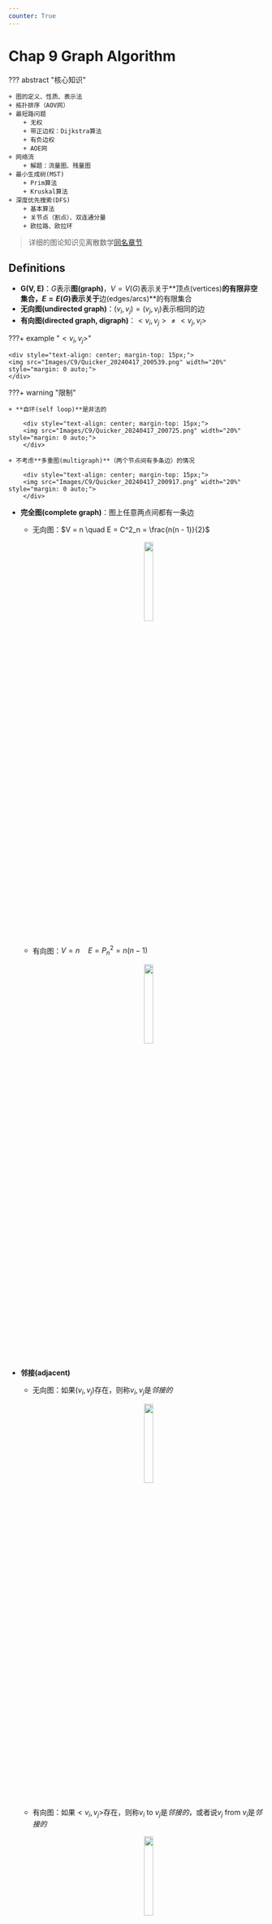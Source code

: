 ```yaml
---
counter: True
---
```


# Chap 9 Graph Algorithm

??? abstract "核心知识"

	+ 图的定义、性质、表示法
	+ 拓扑排序（AOV网）
	+ 最短路问题
		+ 无权
		+ 带正边权：Dijkstra算法
		+ 有负边权
		+ AOE网
	+ 网络流
		+ 解题：流量图、残量图
	+ 最小生成树(MST)
		+ Prim算法
		+ Kruskal算法
	+ 深度优先搜索(DFS)
		+ 基本算法
		+ 关节点（割点）、双连通分量
		+ 欧拉路、欧拉环

>详细的图论知识见离散数学[同名章节](../../math/dm/10.md)

## Definitions

+ **G(V, E)**：$G$表示**图(graph)**，$V = V(G)$表示关于**顶点(vertices)**的有限非空集合，$E = E(G)$表示关于**边(edges/arcs)**的有限集合
+ **无向图(undirected graph)**：$(v_i, v_j) = (v_j, v_i)$表示相同的边
+ **有向图(directed graph, digraph)**：$<v_i, v_j> \ne <v_j, v_i>$

???+ example "$<v_i, v_j>$"

	<div style="text-align: center; margin-top: 15px;">
	<img src="Images/C9/Quicker_20240417_200539.png" width="20%" style="margin: 0 auto;">
	</div>

???+ warning "限制"

	+ **自环(self loop)**是非法的

		<div style="text-align: center; margin-top: 15px;">
		<img src="Images/C9/Quicker_20240417_200725.png" width="20%" style="margin: 0 auto;">
		</div>

	+ 不考虑**多重图(multigraph)**（两个节点间有多条边）的情况

		<div style="text-align: center; margin-top: 15px;">
		<img src="Images/C9/Quicker_20240417_200917.png" width="20%" style="margin: 0 auto;">
		</div>

+ **完全图(complete graph)**：图上任意两点间都有一条边

	+ 无向图：$V = n \quad E = C^2_n = \frac{n(n - 1)}{2}$

		<div style="text-align: center; margin-top: 15px;">
		<img src="Images/C9/Quicker_20240417_201101.png" width="20%" style="margin: 0 auto;">
		</div>

	+ 有向图：$V = n \quad E = P^2_n = n(n - 1)$

		<div style="text-align: center; margin-top: 15px;">
		<img src="Images/C9/Quicker_20240417_201159.png" width="20%" style="margin: 0 auto;">
		</div>	
		
+ **邻接(adjacent)**

	+ 无向图：如果$(v_i, v_j)$存在，则称$v_i, v_j$是*邻接的*

		<div style="text-align: center; margin-top: 15px;">
		<img src="Images/C9/Quicker_20240417_201534.png" width="20%" style="margin: 0 auto;">
		</div>	

	+ 有向图：如果$<v_i, v_j>$存在，则称$v_i$ to $v_j$是*邻接的*，或者说$v_j$ from $v_i$是*邻接的*

		<div style="text-align: center; margin-top: 15px;">
		<img src="Images/C9/Quicker_20240417_201543.png" width="20%" style="margin: 0 auto;">
		</div>

+ **子图(subgraph)**$G' \subset G$，$V(G') \subseteq V(G)$ 且 $E(G') \subseteq E(G)$
+ 从$v_p$到$v_q$的**路径(path)**($\subset G$)：$\{v_p, v_{i1}, v_{i2}, \dots, v_{in}, v_q\}$，满足$(v_p, v_{i1}), (v_{i1}, v_{i2}), \dots, (v_{in}, v_q)$或者$<v_p, v_{i1}>, <v_{i1}, v_{i2}>, \dots, <v_{in}, v_q> \subset E(G)$
+ 路径的**长度(length)**：路径上边的条数
+ **简单路径(simple path)**：对于上述路径，$v_{i1}, v_{i2}, \dots, v_{in}$是不同的(不会多次经过同一顶点)
+ **环(cycle)**：对于一条简单路径，起点与终点相同，即$v_p = v_q$
+ **连通(connected)**
	+ 无向图：
		+ 对于两个顶点$v_i, v_j$而言，如果它们之间存在一条路径，则称它们是*连通的*
		+ 对于整张无向图$G$而言，如果图内任意两点之间相互连通，则称整张图是*连通的*
		>对于$n$个顶点的无向图，最少需要$n - 1$条边来实现整张图的连通
		+ 无向图$G$的**(连通)分量(component)**：极大连通子图（一张图中可能有多个连通分量）
		+ **树**是连通且无环(acyclic)的图

	+ 有向图：
		+ **有向无环图(directed acyclic graph, DAG)**
		+ **强连通(strongly connected)**有向图$G$：对于$V(G)$中的每对顶点$v_i, v_j$，存在从$v_i$到$v_j$**以及**从$v_j$到$v_i$的有向路径
		+ **弱连通(weakly connected)**有向图：在不考虑方向的情况下(即无向图)，整张图是连通的(即对于$V(G)$中的每对顶点$v_i, v_j$，存在从$v_i$到$v_j$**或**从$v_j$到$v_i$的有向路径)
		>对于$n$个顶点的*弱连通有向图*，最少需要$n - 1$条边来实现整张图的连通

		+ **强连通分量(strongly connected component)**：极大强连通子图
		+ **弱连通分量(weakly connected component)**：极大弱连通子图

+ **度(degree)**：$\mathrm{degree}(v)$，与顶点v相连的边数

	对于一个有向图$G$而言，度分为**入度(in-degree)**和**出度(out-degree)**，例如：

	<div style="text-align: center; margin-top: 15px;">
	<img src="Images/C9/Quicker_20240417_203628.png" width="80%" style="margin: 0 auto;">
	</div>

	假如$G$有$v$个顶点和$e$条边，那么$e = \dfrac{\sum\limits_{i = 0}^{n - 1}d_i}{2}$，其中$d_i = \text{degree}(v_i)$（[握手定理](../../math/dm/10.md#basic-terminology)）
	
	对于有向图而言，所有顶点入度之和 = 所有顶点出度之和

### Representation of Graph

法一：**邻接矩阵(adjacency matrix)**

对于一张具有$n(n \ge 1)$个节点的图$G(V, E)$，定义邻接矩阵$adj\_mat [i] [j]$为

$$
adj\_mat[i][j] = \begin{cases}1 & \text{if } (v_i, v_j) \text{ or } <v_i, v_j> \in E(G) \\ 0 & \text{otherwise}\end{cases}
$$

所以也就有：

$$
\text{degree}(i) = \begin{cases}\sum\limits_{j = 0}^{n - 1} adj\_mat[i][j] & \text{if G is undirected} \\ \sum\limits_{j = 0}^{n - 1} adj\_mat[i][j] + \sum\limits_{j = 0}^{n - 1}adj\_mat[j][i] & \text{if G is directed} \end{cases}
$$

不难看出，如果$G$是无向的，则该邻接矩阵是对称的，因此浪费了一半的空间和时间（复杂度：$\Theta(|V|^2)$），但是用在**稠密(dense)图**($|E| = \Theta(|V|^2)$)中是比较合适的。

改进措施：通过将**下三角矩阵**存入一维数组中，节省了一半的空间

$adj\_mat[n(n+1)/2] = \{a_{11}, a_{21}, \dots, a_{n1}, \dots, a_{nn}\}$，其中$a_{ij}$的索引为$\dfrac{i(i-1)}{2} + j$

---
法二：**邻接表(adjacency lists)**

???+ example "例子"

	如何存储这张图？

	<div style="text-align: center; margin-top: 15px;">
	<img src="Images/C9/Quicker_20240417_205817.png" width="40%" style="margin: 0 auto;">
	</div>

	=== "邻接矩阵"

		$$adj\_mat = \begin{bmatrix}0 & 1 & 0 \\ 1 & 0 & 1 \\ 0 & 0 & 0\end{bmatrix}$$

	=== "邻接表"

		<div style="text-align: center; margin-top: 15px;">
		<img src="Images/C9/Quicker_20240417_210032.png" width="40%" style="margin: 0 auto;">
		</div>

		>注：节点的顺序并不重要

对于无向图$G$，邻接表的空间$S = n$个头 + $2e$个节点 = $(n + 2e)$个指针 + $2e$个整型

时间复杂度$T = E(G) = O(|V| + |E|)$，适用于**稀疏(sparse)图**($|E| < \Theta(|V|^2)$)中

>注：事实上，邻接表可以胜任各种图的存储

!!! note "如何计算某个顶点的度"

	=== "无向图"

		Degree(i) = graph[i]中节点的个数

	=== "有向图"

		我们需要找到in-degree(i)

		+ 法1：“逆转”邻接链表

			<div style="text-align: center; margin-top: 15px;">
			<img src="Images/C9/Quicker_20240417_210654.png" width="40%" style="margin: 0 auto;">
			</div>

		+ 法2：用[**多链表(multilist)**](3.md#multilists)表示邻接矩阵$adj\_mat[i][j]$

			<div style="text-align: center; margin-top: 15px;">
			<img src="Images/C9/Quicker_20240417_210838.png" width="40%" style="margin: 0 auto;">
			</div>

		众所周知，多链表实现相当复杂，因此更推荐法1

	???+ info "补充"

		有时顶点的值不一定是整数，也有可能是字符串，这时需要维护一张从字符串映射到整数索引的表格，在图中用索引代替字符串

---
法三：邻接多重表(adjacency multilist)
>注：这个不作要求，了解即可

在之前的邻接表里，对于每条边$(v_i, v_j)$，我们会有两个节点：

<div style="text-align: center; margin-top: 15px;">
<img src="Images/C9/Quicker_20240417_211329.png" width="40%" style="margin: 0 auto;">
</div>

通过改进，将这两个节点结合到一起：

<div style="text-align: center; margin-top: 15px;">
<img src="Images/C9/Quicker_20240417_211529.png" width="40%" style="margin: 0 auto;">
</div>

于是就有如下表示方法(mark表示某一条边)：

<div style="text-align: center; margin-top: 15px;">
<img src="Images/C9/Quicker_20240417_211427.png" width="20%" style="margin: 0 auto;">
</div>

最终效果：

<div style="text-align: center; margin-top: 15px;">
<img src="Images/C9/Quicker_20240417_211622.png" width="50%" style="margin: 0 auto;">
</div>

观察发现，在没有考虑mark存储的情况下，这种表示法的占用空间与邻接表完全一样。虽然它的空间复杂度略微高了点，但是在某些情况下(比如检验某条边后还要检验下一条边)比较有利。

---
有时，我们会遇到**带权边(weighted edges)**的情况，处理方式如下：

+ 邻接矩阵：$adj\_mat[i][j] = \text{weight}$
+ 邻接表/邻接多重表：为每个节点添加权重的字段

## Topological Sort

**AOV网(activity on vertex network)**：对于有向图$G$，$V(G)$表示活动，$E(G)$表示位次关系

:chestnut:（C1是C3的前置活动）

<div style="text-align: center; margin-top: 15px;">
<img src="Images/C9/Quicker_20240417_212653.png" width="20%" style="margin: 0 auto;">
</div>

+ 如果从$i$到$j$有一条路径，则称$i$是$j$的**前任(predecessor)**
+ 如果$<i, j> \in E(G)$，则称$i$是$j$的**直接前任(immediate predecessor)**。称$j$是$i$的 **(直接)后任((immediate) successor)**

可行的AOV网必须是一个**有向无环图(DAG)**

>补充阅读：[AOE网](https://oi-wiki.org/graph/topo/)

**偏序(partial order)**是一种具有以下性质的关系

+ **反自反性(irreflexive)**(不存在$i \rightarrow i$)
+ **反对称性(anti-symmetric)**($(i \rightarrow j) \wedge (j \rightarrow i) \Rightarrow i = j$)
+ **传递性**($i \rightarrow j, j \rightarrow k \Rightarrow i \rightarrow k$)

!!! info "说明"

	+ 这里的偏序指的是**严格偏序**，因此和离散数学定义的[偏序](../../math/dm/9.md#partial-orderings)略有区别
	+ 如果具有自反性，就会出现要做一件事$i$之前要完成$i$的怪圈，因此❌

---
**拓扑序(topological order)**是一张图的顶点的线性顺序，满足：对于任意两个顶点$i, j$，如果$i$是$j$的前任，则在线性顺序中$i$要出现在$j$之前

注：

+ 拓扑序不一定是唯一的
+ 如果拓扑序中一个顶点出现在另一个顶点的前面，它们之间不一定存在路径
+ 可以用拓扑序检验有向图是否存在环

??? code "代码实现"

	``` c
	// version 1
	void Topsort(Graph G)
	{
		int Counter;
		Vertex V, W;
		for (Counter = 0; Counter < NumVertex; Counter++)
		{
			V = FindNewVertexOfDegreeZero(); // O(|V|)
			if (V == NotAVertex)
			{
				Error("Graph has a cycle");
				break;
			}
			TopNum[V] = Counter; // or output V
			for (each W adjacent from V)
				indegreep[W]--;
		}
	}
	```

+ `FindNewVertexOfDegreeZero()`：扫描`Indegree[]`数组，找到入度为0且未赋予拓扑序的顶点，如果没有找到顶点，那么表明图中出现了环
+ 每处理完一个顶点V后，就需要让从V出发与V邻接的顶点的入度-1，相当于在图上移除了顶点V以及它的所有出边
+ 时间复杂度：$T = O(|V|^2)$ 👎

---
改进方法：将所有**未赋予拓扑序的、度为0的顶点**放入特殊的盒子(比如**队列**或**堆栈**)里

??? play "动画演示"

	<div style="text-align: center; margin-top: 15px;">
	<img src="Images/C9/11.gif" width="30%" style="margin: 0 auto;">
	</div>

??? code "代码实现"	

	``` c
	// version 2, using queue ADT
	void Topsort(Graph G)
	{
		Queue Q;
		int Counter = 0;
		Vertex V, W;
		
		Q = CreateQueue(NumVertex); 
		for (each vertex V)
			if (indegree[V] == 0) 
				Enqueue(V, Q);
		while (!isEmpty(Q))
		{
			V = Dequeue(Q);
			TopNum[V] = ++Counter;  // assign next
			for (each W adjacent from V)
				if (--indegree[W] == 0)
					Enqueue(W, Q);
		} // end-while
		if (Counter != NumVertex)
			Error("Graph has a cycle")
		DisposeQueue(Q); // free memery
	}
	```

时间复杂度：$O(|E| + |V|)$

??? example "例题"

	=== "问题"

		<div style="text-align: center; margin-top: 15px;">
		<img src="Images/C9/Quicker_20240417_214857.png" width="80%" style="margin: 0 auto;">
		</div>

	=== "答案"

		<div style="text-align: center; margin-top: 15px;">
		<img src="Images/C9/Quicker_20240417_214925.png" width="80%" style="margin: 0 auto;">
		</div>

## Shortest Path Algorithms

给定一张有向图$G(V, E)$，以及成本函数$c(e)$，$e \in E(G)$，从**源(source)**到**目的地(destination)**的路径$P$的长度(length)为$\sum\limits_{e_i \subset P}c(e_i)$（也称为**带权路径长度(weighted path length)**）

### Single-Source Shortest-Path Problem

!!! question "问题"

	给定一张权重图$G(V, E)$，以及一个可区分的顶点$s$，寻找从$s$到$G$中所有其他顶点的最短权重路径

:chestnut:：

<div style="text-align: center; margin-top: 15px;">
<img src="Images/C9/Quicker_20240424_131818.png" width="70%" style="margin: 0 auto;">
</div>

+ 右图存在负的边，这样最短路的长度可以是无穷小。因此在这种情况下，最短路是未定义的，因为陷入了死循环。这种循环被称为**负值环(negative-cost cycle)**
+ 从$s$到$s$的最短路径被定义为0
+ 现在，还没有一种最短路算法的速度快于找到从$s$到所有顶点的路径的算法

#### Unweighted Shortest Paths

在这种情况下，所有边的权重 = 1

<div style="text-align: center; margin-top: 15px;">
<img src="Images/C9/Quicker_20240424_132143.png" width="60%" style="margin: 0 auto;">
</div>

如图所示，为了找到从$v_3$出发到其他顶点的所有最短路径：

+ 先找到与$v_3$邻接的顶点，记从$v_3$到这些顶点的最短路径为1
+ 然后再从这些顶点出发，找到与它们邻接的顶点。如果新找到的顶点还没有相应的最短路径，那就记这些顶点的最短路径为2
+ 重复步骤2，直至所有顶点的最短路径都已找到

这种方法被称为**宽度优先搜索(breadth-first search, BFS)**：该方法一层层地处理顶点：最近的顶点最先处理，最远的顶点最后处理。这和树中的[层序遍历](4.md#tree-traversals)类似

!!! note "实现"

	+ `Table[i].Dist` ::= 从$s$到$v_i$的距离 $= \begin{cases}\infty & \text{if } v_i \ne s \\ 0 & \text{if } v_i = s\end{cases}$

	+ `Table[i].Known` ::= $\begin{cases}1 \quad \text{if } v_i \text{ is checked} \\ 0 \quad \text{if not}\end{cases}$

	>+ 其实没有必要设这个字段(因为`Table[i].Dist`同时具备**标记**功能)，写在这里只是提醒一下要做一下标记
	>+ 在初始化中，所有顶点的`Table[i].Known = 0`，包括起始顶点，因为没有任何顶点被处理过

	+ `Table[i].Path` ::= 记录路径上$v_i$的前一个顶点，以便打印整条路径

??? code "代码实现"

	``` c
	// version 1
	void Unweighted(Table T)
	{
		int CurrDist;
		Vertex V, W;
		for(CurrDist = 0; CurrDist < NumVertex; CurrDist++)
		{
			for (each vertex V)
				if (!T[V].Known && T[V].Dist == CurrDist)
				{
					T[V].Known = true;
					for (each W adjacent to V)
						if (T[W].Dist == infinity)
						{
							T[W].Dist = CurrDist + 1;
							T[W].Path = V;  // (*)
						}// end-if Dist == Infinity
				} // end-if !Known &&Dist == CurrDist
		} // end-for CurrDist
	}
	```

这个算法显然没什么效率，因为外层循环要循环`NumVertex - 1`次才结束，即使所有的顶点早就处理过了。虽然可以增加一个额外的判断提前结束循环，但这并没有影响最坏情况的运行时间，比如：

<div style="text-align: center; margin-top: 15px;">
<img src="Images/C9/Quicker_20240424_134237.png" width="70%" style="margin: 0 auto;">
</div>

起始点为$v_9$，第一次循环要找`CurrDist == 0`的顶点(即$v_9$)。我们一般会按照节点下标的递增顺序查找，则要找到$v_9$需要从头遍历到尾；而且不难看出，每次循环均会从头遍历到尾(越来越靠前)

时间复杂度$T = O(|V|^2)$👎

---
可以发现，如果顶点$V$未被标记，但$d_v \ne \infty$，那么$d_v = CurrDist$ 或 $d_v = CurrDist + 1$，因此没有必要像上面那个算法一样扫描整个表来找到合适的顶点。

??? info "改进思路"

	用两个箱子，一个箱子放未标记的且$d_v = CurrDist$的顶点，另一个箱子放未标记的且$d_v = CurrDist + 1$的顶点。那么，原来扫描整张表的操作可以变成：从第1个箱子找任一顶点$V$，等到(\*)那行代码执行完后，将$W$放入第2个箱子。等到外层`for`循环一轮结束后，第1个箱子为空，将第2个箱子的顶点转移到第1个箱子，进行下一轮循环。

事实上，我们只需要一个**队列**就能完成上述改进思路：
>这里不用`Known`字段是因为`Dequeue`就代表顶点已经被处理过了，不会再回到队列里

??? code "代码实现"

	``` c
	// version 2
	void Unweighted(Table T)
	{
		// T is initialized with the source vertex S given
		Queue Q;
		Vertex V, W;
		Q = CreateQueue(NumVertex);
		MakeEmpty(Q);
		Enqueue(S, Q); // Enqueue the source vertex
		while (!IsEmpty(Q))
		{
			V = Dequeue(Q);
			T[V].Known = true;  // not really necessary
			for (each W adjacent to V)
				if (T[W].Dist == Infinity)
				{
					T[W].Dist = T[V].Dist + 1;
					T[W].Path = V;
					Enqueue(W, Q);
				} // end-if Dist == Infinity
		} // end-while
		DisposeQueue(Q); // free memory
	}
	```

>可以看到，这和拓扑排序的算法很像

???+ play "动画演示"

	<div style="text-align: center; margin-top: 15px;">
	<img src="Images/C9/6.gif" width="30%" style="margin: 0 auto;">
	</div>

#### Dijkstra's Algorithm(for weighted shortest paths)

!!! note "Dijkstra算法的思路"

	令$S =$ {$s$和已找到最短路径的顶点$v_i$的集合}。对于$\forall u \notin S$，定义`distance[u]` = 路径$\{s \rightarrow (v_i \in S) \rightarrow u\}$的最小长度

	+ Dijkstra算法按阶段执行，在每个阶段中，挑选一个顶点$v$，保证它是所有**未被标记**的顶点中路径长度$d_v$**最短**的那个顶点（如果有多个最短路径长度，则任意挑选顶点）
	+ 对于从顶点$v$出发的邻接顶点$w$，$d_w = \min(d_w, d_v + c_{v, w})$
	+ 标记顶点$v$，即令$v \in S$
	+ 然后对于剩余未被标记的顶点，重复上述操作，直至所有顶点均被标记

	不难发现，这是一种**贪心算法**

??? code "预备工作"

	``` c
	// Declarations for Dijkstra's algorithm
	typedef int Vertex

	struct TableEntry
	{
		List Header; // Adjacency list
		int Known;
		DistType Dist;
		Vertex Path;
	};

	// Vertices are numbered from 0
	#define NotAVerTex (-1)
	typedef struct TableEntry Table[NumVertex];

	// Initialization
	void InitTable(Vertex Start, Graph G, Table T)
	{
		int i;

		ReadGraph(G, T);
		for (i = 0; i < NumVertex; i++)
		{
			T[i].Known = False;
			T[i].Dist = Infinity;
			T[i].Path = NotAVerTex;
		}
		T[Start].dist = 0;
	}

	// Print shortest path to V after Dijkstra has run
	// Assume that the path exists
	void PrintPath(Vertex V, Table T)
	{
		if(T[V].Path != NotAVertex)
		{
			PrintPath(T[V].Path, T);
			printf(" to");
		}
		printf("%v", V) // %v is pseudocode
	}
	```

??? code "代码实现"

	``` c
	void Dijkstra(Table T)
	{
		Vertex V, W;
		for(;;)  // O(|V|)
		{
			V = smallest unknown distance vertex;
			if (V == NotAVertex)
				break;
			T[V].Known = true;
			for (each W adjacent to V)
				if (!T[W].Known)
					if(T[V].Dist + Cvw < T[W].Dist) // 这步操作称为“松弛”
					{
						Decrease(T[W].Dist to T[V].Dist + Cvw); 
						T[W].Path = V;
					} // end-if update W
		} // end-for(;;)
	} // now work for edge with negative cost
	```

???+ play "动画演示"

	<div style="text-align: center; margin-top: 15px;">
	<img src="Images/C9/7.gif" width="30%" style="margin: 0 auto;">
	</div>

Dijkstra算法的运行时间取决于我们<u>如何寻找距离最短且未被标记的顶点</u>

!!! note "方法"

	=== "方法1"

		+ 仅仅简单扫描一遍整张表来找到$d_v$最小的顶点$v \rightarrow O(|V|)$；而且外层循环遍历所有顶点，因此时间复杂度为$O(|V|^2)$
		+ 每条边最多会更新一次，时间复杂度为$O(|E|)$，而且与顶点的遍历是*独立*的
		+ 因此$T = O(|V|^2 + |E|)$，适用于*稠密图*（此时复杂度相当于线性复杂度）

	=== "方法2"

		将距离保存在**堆**里，调用`DeleteMin`来找到未标记的最小顶点，并且之后不去管它。
		
		那么如何实现算法中的`Decrease(T[W].Dist to T[V].Dist + Cvw);`呢？
		
		=== "法1"
		
			`DecreaseKey()` $\rightarrow O(\log |V|)$，因此$T = O(|V|\log |V| + |E| \log |V|) = O(|E|\log |V|)$，适用于*稀疏图*
			
			但是，因为堆不能有效支持`Find`操作，当$d_i$的值发生改变时，它的位置需要维护和更新，用二叉堆实现起来有些麻烦。
			
			>如果用到[**配对堆(pairing heap)**](https://oi-wiki.org/ds/pairing-heap/)，情况就会改善，这种改进不做要求


		=== "法2"
		
			将更新后的$d_w$插入堆中，这样的话堆内就会出现多个表示同一顶点的距离。因此在`V = smallest unknown distance vertex;`这一句中，要重复使用`DeleteMin`，直到未标记的点出现(标记过的点就扔掉不用)。虽然这种方法会扩大堆的规模($O(|E|)$)，但是因为$|E| \le |V|^2$。所以$\log |E| \le 2\log |V|$，因此$T = O(|E| \log |V|)$。但它占用空间大于法1需要$|E|$次`DeleteMin`操作，因此在实际运行中可能会变慢。

			>其他改进方法：[斐波那契堆(Fibonacci heap)](https://zh.wikipedia.org/wiki/%E6%96%90%E6%B3%A2%E9%82%A3%E5%A5%91%E5%A0%86)

??? code "具体实现"

	``` c
	void Dijkstra(VType s, Table T, int n)   // Finding all the shortest paths  
	{
		VType V, W;           // V: the current vertex; W: the vertex adjacent to V
		Heap H;               // A heap maintaining the shortest unknown vertex
		Vertex cur, tmp;      // cur: obtaining the information of all adjacent vertice regarding V; tmp: containing new previous vertex adjacent to W
		int len, cnt = n;     // len: the distance of T[V].dist + the distance between V and W; cnt: used to terminate the loop

		H = InitHeap(n, s);   // Initialization of the heap

		while (cnt > 0)
		{
			V = DeleteMin(H); // Obtaining the shortest unknown vertex
			T[V].Known = 1;   // Marking it
			cnt--;
			cur = G[V];       // Getting all adjacent successors
			while (cur != NULL)  // Traversing all successors
			{
				W = cur->vertex;  // The current successor
				if (!T[W].Known)  // If W isn't marked, then try to update it
				{
					len = T[V].Dist + cur->length;   // New distance
					if (len < T[W].Dist)  // If the new distance is shorter than the previous one, then update it
					{
						T[W].Dist = len;
						if (pos[W] == 0)  // If W hasn't been in the heap, then insert it into the heap
							Insert(W, len, H);
						else  // If W is in the heap, then update the distance of W and update the whole heap
							DecreaseKey(pos[W], len, H);

						T[W].Path = NULL;    // Clearing out all previous vertice, because we find the new optimal one
						tmp = (Vertex)malloc(sizeof(struct node));    // Insert the new one into the T[W].Path
						tmp->vertex = V;
						tmp->next = T[W].Path;
						T[W].Path = tmp;
					}
					else if (len == T[W].Dist)  // If the new distance is equal to the old one, then just involve the new solution
					{        
						tmp = (Vertex)malloc(sizeof(struct node));    // The same operations 
						tmp->vertex = V;
						tmp->next = T[W].Path;
						T[W].Path = tmp;    
					}
				}
				cur = cur->next;     // Finding the next one
			}
		}
	}
	```

#### Graphs with Negative Edge Costs

如果出现负的边成本，那么我们就不能在使用`Known`字段标记是否已经处理过某个顶点，因为有可能在第一次处理该顶点之后，又发现更小的路径长度(因为负的边)，需要重复处理某个顶点

???+ info "一种尝试❌"

	给所有边<u>加上一个相同的正常数</u>，使得所有边的成本为正数

	分析：这样做的话，原本包含边数较多的路径，它的成本增长就明显多于边数较少的路径，这就有可能改变最短路径的取法。

	>然而，若所有边的权重都<u>乘上一个相同的正常数</u>，这不影响最短路的结果

我们用“无权重最短路算法 + Dijkstra算法”来解决这一问题：

??? code "代码实现"

	``` c
	void WeightedNegative(Table T)
	{
		Queue Q;
		Vertex V, W;
		Q = CreateQueue(NumVertex);
		MakeEmpty(Q);
		Enqueue(S, Q); // Enqueue the source vertex
		while (!IsEmpty(Q)) // each vertex can dequeue at most |V| times
		{
			V = Dequeue(Q);
			for (each W adjacent to V)
				if (T[V].Dist + Cvw < T[W].Dist) // no longer once per edge
				{
					T[W].Dist = T[V].Dist + Cvw;
					T[W].Path = V;
					if (W is not already in Q)
						Enqueue(W, Q);
				} // end-if update
		} // end-while
		DisposeQueue(Q); // free memory
	} // negative-cost cycle will cause indefinite loop
	```

+ 时间复杂度：$O(|E| \cdot |V|)$
+ 如果出现[**负值环**](#single-source-shortest-path-problem)，该算法将会陷入无限循环。因此，记录每个顶点的出队次数，发现有顶点出队次数多于$|V|$次时，就终止程序，这样可以避免这一问题

#### Acyclic Graphs

如果图是*无环(acyclic)*，我们可以按照拓扑序选择顶点，因为当选择某个顶点后，它的距离不可能因为它前面顶点的入边而减少，这样只需执行一趟算法即可。

时间复杂度$T = O(|E| + |V|)$，不需要优先队列

---
应用：**关键路径分析(critical path analysis)**

+ AOV网：每个顶点表示一个活动，且包括需要完成该活动的时间。边(v, w)表示w完成之前，v必须完成

<div style="text-align: center; margin-top: 15px;">
<img src="Images/C9/Quicker_20240508_152235.png" width="70%" style="margin: 0 auto;">
</div>

+ **AOE网(activity on edges networks)**

	<div style="text-align: center; margin-top: 15px;">
	<img src="Images/C9/Quicker_20240508_152702.png" width="70%" style="margin: 0 auto;">
	</div>

	表示方法：

	<div style="text-align: center; margin-top: 15px;">
	<img src="Images/C9/Quicker_20240508_140200.png" width="70%" style="margin: 0 auto;">
	</div>

	>注：必要时需要添加dummy edges和dummy nodes，避免错误或缺少的依赖关系产生

<div style="text-align: center; margin-top: 15px;">
<img src="Images/C9/Quicker_20240508_140331.png" width="50%" style="margin: 0 auto;">
</div>

+ $EC[j]$：节点$v_j$**最早**的完成时间
+ $LC[j]$：节点$v_j$**最晚**的完成时间

🌰

<div style="text-align: center; margin-top: 15px;">
<img src="Images/C9/Quicker_20240508_140626.png" width="80%" style="margin: 0 auto;">
</div>

>注：蓝字表示EC，红字表示LC，绿字表示*空闲时间*(后面会讲到)

+ 计算EC：找到第一个事件到最后一个事件之间*最长*的路

	>注： 图如果是有环的，因为**正成本环(positive-cost cycles)**的存在，这种算法无法实现。然而这里已经规定是无环图，所以无需担心

	从起点$v_0$开始，对于任意的$a_i = <v, w>$，我们有

	$$
	EC[0] = 0 \quad EC[w] = \max\limits_{(v,w) \in E} \{EC[v] + C_{v, w}\}
	$$

	>按**拓扑序**计算

+ 计算LC：从终点$v_8$开始，对于任意的$a_i = <v, w>$，我们有

	$$
	LC[8] = EC[8] \quad LC[v] = \min\limits_{(v,w) \in E} \{LC[v] - C_{v, w}\}
	$$

	>按**逆向拓扑序**计算

+ $<v, w>$的**空闲时间(slack time)** = $LC[w] - EC[v] - C_{v, w}$
+ **关键活动(critical activity)**：空闲时间为0的活动
+ **关键路径(critical path)**：所有边的空闲时间均为0的路径

### All-pairs Shortest Path Problem

对图中任意一对顶点$v_i, v_j(i \ne j)$，要求它们的最短路径，有以下方法：

+ 使用$|V|$次**单源算法**(比如Dijkstra)，时间复杂度$T = O(|V|^3)$，在*稀疏图*中运行较快
+ 用Chap 10给出的算法，时间复杂度$T = O(|V|^3)$，在*稠密图*中运行较快，这里就略过了<span class="heimu">我也不知道是什么算法(doge)</span>

## Network Flow Problems

考虑下面的管道网络：

<div style="text-align: center; margin-top: 15px;">
<img src="Images/C9/Quicker_20240508_142217.png" width="30%" style="margin: 0 auto;">
</div>

+ 这是一个有向图$G(V, E)$，每条边的**容量(capacity)**为$c_{v, w}$，经过该边的**流量(flow)**不得超过它的容量
+ 我们称起点s为**源点(source)**，终点t为**汇点(sink)**
+ 对于所有顶点$v \notin \{s, t\}$，总流入 = 总流出，即$\text{Total coming in}(v) \equiv \text{Total going out}(v)$，也就是说顶点**不具备存储的能力**

🎯：确定从s到t的**最大流(maximum-flow)**

### Simple Algorithm

<div style="text-align: center; margin-top: 15px;">
<img src="Images/C9/Quicker_20240625_170820.png" width="70%" style="margin: 0 auto;">
</div>

注：使用这个算法时，我们需要3张图：

+ 原图$G$
+ **流量(flow)图**$G_f$：表示算法运行的每个阶段中已经得到的流量，初始情况下每条边的流量均为0
+ **残量(residual)图**$G_r$：表示对于图中的每条边，还剩下多少流量可以被添加

!!! note "步骤"

	1.  在**残量图(residual graph)**$G_r$中找一条$s \rightarrow t$的简单路径，该路径称为**增广路径(augmenting path)**
	2. 增广路径的流量为路径上的所有边中最小的流量，用该流量更新**流量图(flow graph)**$G_f$
	3. 更新$G_r$，并移除流量为0的边
	4. 如果$G_r$中还存在$s \rightarrow t$的路径，回到步骤1，否则终止程序

???+ play "动画演示"

	<div style="text-align: center; margin-top: 15px;">
	<img src="Images/C9/8.gif" width="70%" style="margin: 0 auto;">
	</div>

!!! warning "问题"

	如果我们采用**贪心**的策略，对于上图，我们会先选择$s \rightarrow a \rightarrow d \rightarrow t$，这样得到的流量为3，如下图所示。然而，这样做的话我们就无法再找到第2条路径，因此总流量为3，不满足要求。因此我们需要改进上述算法。

	<div style="text-align: center; margin-top: 15px;">
	<img src="Images/C9/Quicker_20240508_154736.png" width="80%" style="margin: 0 auto;">
	</div>

### Solution

!!! info "改进"

	让算法具备**撤销(undo)**决策的能力：对于流量图$G_f$中的每条边(v, w)，它的流量为$f_{v, w}$，在**残量图**中添加一条反向的边(w, v)，它的流量也为$f_{v, w}$

令$f$表示图$G = (V, E)$的流量，则残差图的边的权重为：

$$
r(u, v) = \begin{cases}r(u, v) - f(u, v) & \text{if }(u, v) \in E \\ f(v, u) & \text{if }(v, u) \in E \\ 0 & \text{otherwise}\end{cases}
$$

???+ play "动画演示"

	<div style="text-align: center; margin-top: 15px;">
	<img src="Images/C9/9.gif" width="80%" style="margin: 0 auto;">
	</div>

最终效果：

<div style="text-align: center; margin-top: 15px;">
<img src="Images/C9/Quicker_20240625_171232.png" width="80%" style="margin: 0 auto;">
</div>

>注：如果边的容量是*有理数*，那么该算法在终止时总能得到一个最大流（图有**环**的话也可以）

### Analysis

>前提：所有边的容量为整数

我们可以利用[**无权最短路径算法**](#unweighted-shortest-paths)来找到**增广路径**
>时间复杂度$T = O(f \cdot |E|)$，$f$表示最大流量

但对于以下特殊情况：

<div style="text-align: center; margin-top: 15px;">
<img src="Images/C9/Quicker_20240508_145431.png" width="60%" style="margin: 0 auto;">
</div>

如果我们随机挑选增广路径，挑到一条包括$a \rightarrow b$的路径，就会产生问题：

>Random augmentations could continually augment along a path that includes the edge connected by a and b. If this were to occur repeatedly, 2,000,000 augmentations would be required, when we could get by with only 2.

!!! note "解决方法"

	=== "法1"

		在选择增广路径时，总是挑选**对流量提升最大**的路径
		
		如何实现：稍微改变一下Dijkstra算法

		时间复杂度：
		
		$$
		\begin{align}
		T = & T_{augmentation} \cdot T_{find\ a\ path} \notag \\
		= & O(|E| \log cap_{max}) \cdot O(|E|\log |V|) \notag \\ 
		= & O(|E|^2 \log |V|) (\text{if } cap_{max} \text{ is a small integer}) \notag
		\end{align}
		$$

	=== "法2"

		在选择增广路径时，挑选**边最少**的增广路径
		
		时间复杂度：
		
		$$
		\begin{align}
		T = & T_{augmentation} \cdot T_{find\ a\ path} \notag \\ 
		= & O(|E|) \cdot O(|E| \cdot |V|)\quad (\text{unweighted shortest path algorithm}) \notag \\
		= & O(|E|^2 |V|) \notag
		\end{align}
		$$

### Supplements

+ 更优的算法，时间复杂度可以将至$O(|E||V|\log(|V|^2/|E|))$和$O(|E||V| + |V|^{2 + \epsilon})$
+ 对于某些特殊情况，时间复杂度还可以降低：如果除了源点和汇点外的所有顶点的入边容量为1，或者出边容量为1，那么最优算法的时间复杂度为$O(|E||V|^{\frac{1}{2}})$
+ 更复杂的问题：*最小费用流问题(min-cost flow problem)*——每条边不仅有容量，还要考虑单位流量的费用。🎯：要找到所有最大流量中的最小成本

## Minimum Spanning Tree

定义：图$G$的**生成树(spanning tree)**是一棵包含所有顶点$V(G)$（但不一定包含所有边）的树

🌰：

<div style="text-align: center; margin-top: 15px;">
<img src="Images/C9/Quicker_20240508_150633.png" width="60%" style="margin: 0 auto;">
</div>


如何理解**最小生成树(minimum spanning tree)**？

+ “树”：无环且边的数量为|V| - 1
>因此当图的边数 < |V| - 1时，该图不存在最小生成树

+ “最小”：保证生成树的所有边的权重和最小
+ “生成”：覆盖所有的顶点
+ 最小生成树存在的**充要条件**是图$G$是**连通的**
+ 如果在生成树中添加一条边，就会形成一个*环*
+ 最小生成树是并不一定是唯一的，但最小生成树的**总权重是唯一的**

如何求解？——**贪心算法(greedy algorithm)**，每一步都采取最优策略，但有以下限制：

+ 必须使用图里面的边
+ 必须用到$|V| - 1$条边
+ 不能出现环

### Prim's Algorithm

方法：生成一棵树，与Dijkstra算法非常相似，适用于**稠密图**中

+ 初始情况下，先将一个顶点作为树的**根**放入树内
+ 在每个阶段，添加边(u, v)，满足(u, v)的权重是来自已有生成树的顶点u和来自生成树外的v之间的所有边中权重最小的那条，且不产生环，然后将新的顶点v添加至树里
+ 重复上述步骤，直至所有顶点均在生成树内

???+ play "动画演示"

	<div style="text-align: center; margin-top: 15px;">
	<img src="Images/C9/10.gif" width="60%" style="margin: 0 auto;">
	</div>

与Dijkstra不同之处在于：

+ 要保存两类值$d_v$和$p_v$：
	+ $d_v$：连接$v$和已知顶点的最短路的权重
	+ $p_v$：最后一个导致$d_v$改变的顶点

+ 更新规则更加简单：对于已经选入树内的顶点$v$，它的邻接顶点$w$满足$d_w = \min(d_w, c_{w, v})$

>注：由于这是无向图，因此需要用到<u>两张邻接表</u>存储图

时间复杂度：

+ 不用堆(适用于*稠密图*)：$O(|V|^2)$
+ *二叉堆*(适用于*稀疏图*)：$O(E\log|V|)$

??? code "代码实现"

	``` c
	/*
	* Function: prim
	* --------------
	*   Find a minimum spanning tree for the given undirected
	*   graph by using Prim's algorithm
	*
	*   w_adj_mat: the weighted adjacency matrix
	*   n: the number of vertices
	* 
	*   returns: the total edge weights of the MST
	*/
	int prim(int w_adj_mat[MAX][MAX], int n)
	{
	int dist[MAX]; // distance from vertex i to the known part
	int prev[MAX]; // for tracing the edges of MST
	int known[MAX]; // 1 if the vertex i is checked, 0 if not

	// initialization
	for (int i = 0; i < n; i++)
	{
		dist[i] = INFINITY;
		prev[i] = -1;
		known[i] = 0;
	}

	dist[0] = 0; // start from vertex 0
	for (int k = 0; k < n; ++k)
	{
		// choose the vertex closest to the known part
		int min_d = INFINITY;
		int min_v = -1;
		for (int i = 0; i < n; i++)
		{
		if (!known[i] && dist[i] < min_d)
		{
			min_d = dist[i];
			min_v = i;
		}
		}

		// relaxation of vertices adjacent to the chosen one
		known[min_v] = 1;
		for (int i = 0; i < n; i++)
		{
		if (!known[i])
		{
			if (w_adj_mat[min_v][i] && dist[i] > w_adj_mat[min_v][i])
			{
			dist[i] = w_adj_mat[min_v][i];
			prev[i] = min_v;
			}
		}
		}
	}

	// total edge weights
	int total_w = 0;
	for (int i = 1; i < n; ++i)
		total_w += dist[i];
	return total_w;
	}
	```

### Kruskal's Algorithm

方法：维持一片森林(一组树)，适用于**稀疏图**中

+ 初始情况下，有$|V|$棵单个节点构成的树
+ 添加一条边，可以合并两棵树。当算法结束时，应当只剩下一棵树。因此，我们很自然地想到使用**并查集**的算法
+ 挑选边(这里假设挑选边$(u, v)$)时要注意的细节：

	+ 如果u, v在同一个集合内，则不能添加这条边（否则会出现环）
	+ 否则加入这条边，使用`Union`算法将两个集合合并起来
+ 用**堆**维护未被检验过的最小的边，每当检验一条边时，使用`DeleteMin`算法

图示：

<div style="text-align: center; margin-top: 15px;">
<img src="Images/C9/Quicker_20240508_194123.png" width="80%" style="margin: 0 auto;">
</div>

伪代码实现：

``` c
void Kruskal(Graph G)
{
	T = { };
	while (T contains less than [V] - 1 edges && E is not empty)
	{
		choose a least cost edge(v, w) from E; // DeleteMin
		delete(v, w) from E;
		if ((v, w) does not create a cycle in T)
			add(v, w) to T; // Union/Find
		else
			discard(v, w);
	}
	if (T contains fewer than [V] - 1 edges)
		Error("No spanning tree");
}
```

??? code "正式代码实现"

	``` c
	void Kruskal(Graph G)
	{
		int EdgesAccepted;
		DisjSet S;
		PriorityQueue H;
		Vertex U, V;
		SetType Uset, Vset;
		Edge E;

		Initialize(S);
		ReadGraphIntoHeapArray(G, H);
		BuildHeap(H);

		EdgeAccepted = 0;
		while (EdgesAccepted < NumVertex - 1)
		{
			E = DeleteMin(H);  // E = (U, V)
			Uset = Find(U, S);
			Vset = Find(V, S);
			if (Uset != Vset)
			{
				// Accept the edge
				EdgesAccepted++;
				SetUnion(S, Uset, Vset);
			}
		}
	}
	```

由于每条边要存3个字段，因此用*指针数组*存储边可能更加高效。

时间复杂度：$T = O(|E|\log |E|) = O(|E| \log |V|) \quad (|E| = O(|V|^2))$

## Applications of Depth-First Search

**深度优先搜索(depth-first search, DFS)**是一种<u>前序遍历</u>的泛化

+ 树：时间复杂度$T = O(|E|)\ (|E| = \Theta(|V|))$
+ 图：注意要避免环(cycles)，所以访问过的顶点就要对其**标记**，然后接着访问未访问过的顶点。
+ 如果无向图不连通，或者有向图不是强连通的，那么用一次DFS无法访问所有顶点，需要对未标记的顶点再用一次DFS，直至所有顶点都被标记。因此，时间复杂度为$O(|E| + |V|)$

模版：
``` c
void DFS(Vertex V)
{
	visited[V] = true; // mark this vertex to void cycles
	for (each W adjacent to V)
		if (!visited[W])
			DFS(W);
}
```

### Undirected Graphs

当且仅当1次DFS能够遍历所有顶点时，无向图是连通的

<div style="text-align: center; margin-top: 15px;">
<img src="Images/C9/2.gif" width="60%" style="margin: 0 auto;">
</div>

我们可以使用**深度优先生成树(depth-first spanning tree)**来形象展示DFS的过程。当我们发现某条边(v, w)中的w已被标记过，用虚线画出这条边，称作“**回边(back edge)**”，表示这条边不包含于生成树里，如图所示：

<div style="text-align: center; margin-top: 15px;">
<img src="Images/C9/2.png" width="80%" style="margin: 0 auto;">
</div>

如果无向图不连通，则可以生成*深度优先生成森林(depth-first spanning forest)*

代码实现：
``` c
void ListComponents(Graph G)
{
	for (each V in G)
	{
		if (!visited[V])
			DFS(V);
			printf("\n");
	}
}
```

### Biconnectivity

+ 当`G' = DeleteVertex(G, v)`至少有2个连通分量时，称`v`为**关节点(articulation point)**或者**割点(cut vertex)**
>换句话说，关节点的移除能够破坏图的连通性

+ 没有关节点的连通图`G`称为**双连通图(biconnected graph)**
>注：之所以称为双连通图，是因为至少需要移除两个及以上的顶点，才能形成有多个连通分量的子图

+ **双连通分量(biconnected component)**：极大双连通子图

<div style="text-align: center; margin-top: 15px;">
<img src="Images/C9/Quicker_20240515_150434.png" width="80%" style="margin: 0 auto;">
</div>

>注：没有一条边会同时出现在多个双连通分量中。因此E(G)被双连通分量划分，而双连通分量又被关节点划分

!!! question "问题"

	寻找无向连通图G中的**双连通分量的个数 = 关节点的个数 + 1**


!!! note "解决方法"

	如果题目给出一张图，叫我们找出所有关节点，这只要对每个顶点进行判断（假设移除某个顶点后，会不会多一些连通分量），很容易地找到所有关节点。但下面我们要用程序来解决这一问题

	用到的变量：

	+ `Num(v)`：顶点v的DFS序号
	+ `Low(v)`：生成树中顶点v的所有孩子节点以及v回边上的顶点中`Num`的最小值($\min(Num(w_i))$)（用到**后序遍历**）

	---
	+ 使用**深度优先搜索(depth first search)**得到G的生成树

		???+ play "动画演示"

			<div style="text-align: center; margin-top: 15px;">
			<img src="Images/C9/3.gif" width="70%" style="margin: 0 auto;">
			</div>

		我们得到：

		<div style="text-align: center; margin-top: 15px;">
		<img src="Images/C9/Quicker_20240515_152220.png" width="40%" style="margin: 0 auto;">
		</div>

		**回边(back edges)**(u, v)：在图中而不在生成树内的边(u, v)，它反映了u和v之间有祖辈和后辈的关系。如果u是v的祖先，则`Num(u) < Num(v)`；反之`Num(u) > Num(v)`


		`Low(u)`的计算公式：

		$$
		\begin{align}
		Low(u) = & \min\{Num(u), \min\{Low(w)\ |\ w \text{ is a child of }u\} \notag \\
		& , \min\{Num(w)\ |\ (u, w) \text{ is a back edge}\}\} \notag
		\end{align}
		$$

		表格（记录了`Num(v)`和`Low(v)`）：

		<div style="text-align: center; margin-top: 15px;">
		<img src="Images/C9/Quicker_20240515_153001.png" width="70%" style="margin: 0 auto;">
		</div>

	+ 找到G内的**关节点**

		+ 当且仅当**根节点**至少有2个孩子时，根节点为关节点
		+ 当且仅当**除根节点外的顶点u**至少有1个孩子，且该孩子与它的祖先之间没有回边(即`Low(child) >= Num(u)`)时，u为关节点

??? code "代码实现"

	``` c
	// Assign Num and compute Parents
	void AssignNum(Vertex V)
	{
		Vertex W;

		Num[V] = Counter++;
		Visited[V] = ture;
		for each W adjacent to V
			if (!Visited[W])
			{
				Parent[W] = V;
				AssignNum(W);
			}
	}

	// Assign Low; also check for articulation points
	void AssignLow(Vertex V)
	{
		Vertex W;

		Low[V] = Num[V]; // Rule 1
		for each W adjacent to V
		{
			if (Num[W] > Num[V])
			{
				AssignLow(W);
				if (Low[W] >= Num[V])
					printf("%v is an articulation point\n", v);
				Low[V] = Min(Low[V], Low[W]);  // Rule 3
			}
			else if (Parent[V] != W)
				Low[V] = Min(Low[V], Num[W]);  // Rule 2
		}
	}

	// Testing for articulation points in one depth-first search
	void FindArt(Vertex V)
	{
		Vertex W;

		Visited[V] = True
		Low[V] = Num[V] = Counter; // Rule 1
		for each W adjacent to V
		{
			if (!Visited[W])
			{
				Parent[W] = V;
				FindArt(W);
				if (Low[W] >= Num[V])
					printf("%v is an articulation point\n", v);
				Low[V] = Min(Low[V], Low[W]);  // Rule 3
			}
			else if (Parent[V] != W)
				Low[V] = Min(Low[V], Num[W]);  // Rule 2
		}
	}
	```

### Euler Circuits

+ **欧拉路(Euler tour)**：在笔不离纸的情况下，图上的每条边均被遍历一遍（一笔画）
+ **欧拉环(Euler circuit)**：在笔不离纸的情况下，图上的每条边均被遍历一遍，且最后回到起点的位置

??? play "动画演示"

	<div style="text-align: center; margin-top: 15px;">
	<img src="Images/C9/4.gif" width="70%" style="margin: 0 auto;">
	</div>

判断方法：

+ 无向图：
	+ 当且仅当图是连通的，且**每个顶点的度为偶数**时，存在**欧拉环**
	+ 当且仅当图是连通的，且**仅有两个顶点的度为奇数**时，存在**欧拉路**
+ 有向图：
	+ 当且仅当图是弱连通的，且每个顶点的**出度 = 入度**时，存在**欧拉环**
	+ 当且仅当图是弱连通的，且有且仅有**一个**顶点的<u>出度 = 入度 + 1</u>，有且仅有**一个**顶点的<u>入度 = 出度 + 1</u>，其余顶点的<u>出度 = 入度</u>时，存在**欧拉路**

利用**DFS**寻找欧拉环：

???+ play "动画演示"

	<div style="text-align: center; margin-top: 15px;">
	<img src="Images/C9/5.gif" width="80%" style="margin: 0 auto;">
	</div>

+ 用*链表*维护路径
+ 对于每个邻接表，维护一个指向最后被扫描的边
+ 时间复杂度$T = O(|E| + |V|)$

??? info "补充：[**哈密顿环(Hamilton cycle)**](https://zh.wikipedia.org/wiki/%E5%93%88%E5%AF%86%E9%A1%BF%E5%9B%BE)"

	无向图中能够访问所有**顶点**的环。

	??? code "代码实现"

		``` c
		#include <stdio.h>
		#include <stdlib.h>

		#define SIZE 201
		#define PSIZE 2001

		typedef struct AdjVNode *PtrToAdjVNode; 
		struct AdjVNode{
			int AdjV;
			PtrToAdjVNode Next;
		};

		typedef struct Vnode{
			PtrToAdjVNode FirstEdge;
		} AdjList[SIZE];

		typedef struct GNode *PtrToGNode;
		struct GNode{  
			int Nv;
			int Ne;
			AdjList G;
		};
		typedef PtrToGNode LGraph;

		void HCycle(LGraph g, int p[ ]);

		int main()
		{
			int n, m, k, q;
			int i, j;
			int v1, v2;
			int path[PSIZE];
			LGraph Graph;
			PtrToAdjVNode cur1, cur2;

			Graph = (PtrToGNode)malloc(sizeof(struct GNode));
			scanf("%d%d", &n, &m);
			Graph->Nv = n;
			Graph->Ne = m;
			for (i = 0; i < n; i++)
			{
				Graph->G[i].FirstEdge = NULL;
			}

			for (i = 0; i < m; i++)
			{
				scanf("%d%d", &v1, &v2);
				cur1 = (PtrToAdjVNode)malloc(sizeof(struct AdjVNode));
				cur1->AdjV = v2;
				cur1->Next = Graph->G[v1 - 1].FirstEdge;
				Graph->G[v1 - 1].FirstEdge = cur1;
				cur2 = (PtrToAdjVNode)malloc(sizeof(struct AdjVNode));
				cur2->AdjV = v1;
				cur2->Next = Graph->G[v2 - 1].FirstEdge;
				Graph->G[v2 - 1].FirstEdge = cur2;
			}

			scanf("%d", &k);
			for (i = 0; i < k; i++)
			{
				scanf("%d", &q);
				for (j = 0; j < q; j++)
					scanf("%d", &path[j]);
				if (q != Graph->Nv + 1)
					printf("NO\n");
				else
					HCycle(Graph, path);
			}

			return 0;

		}

		void HCycle(LGraph g, int p[ ])
		{
			int i;
			int flag[SIZE];
			PtrToAdjVNode cur;

			if (p[0] != p[g->Nv])
			{
				printf("NO\n");
			}
			else
			{
				for (i = 0; i < g->Nv; i++)
					flag[i] = 0;
				for (i = 1; i < g->Nv + 1; i++)
				{
					if (flag[p[i - 1] - 1] == 1)
					{
						printf("NO\n");
						return;
					}
					cur = g->G[p[i - 1] - 1].FirstEdge;
					while (cur != NULL && cur->AdjV != p[i])
						cur = cur->Next;
					if (cur == NULL)
					{
						printf("NO\n");
						return;
					}
					flag[p[i - 1] - 1] = 1;
				}
				printf("YES\n");
			}
		} 
		```
